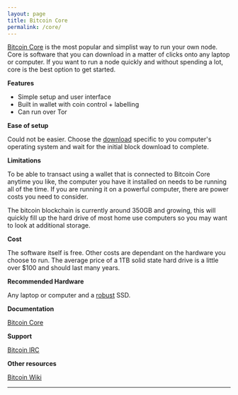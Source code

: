 ```yaml
---
layout: page
title: Bitcoin Core
permalink: /core/
---
```


[Bitcoin Core](https://bitcoincore.org/) is the most popular and simplist way to run your own node. Core is software that you can download in a matter of clicks onto any laptop or computer. If you want to run a node quickly and without spending a lot, core is the best option to get started.

**Features**

* Simple setup and user interface
* Built in wallet with coin control + labelling
* Can run over Tor

**Ease of setup**

Could not be easier. Choose the [download](https://bitcoin.org/en/download) specific to you computer's operating system and wait for the initial block download to complete.

**Limitations**

To be able to transact using a wallet that is connected to Bitcoin Core anytime you like, the computer you have it installed on needs to be running all of the time. If you are running it on a powerful computer, there are power costs you need to consider.

The bitcoin blockchain is currently around 350GB and growing, this will quickly fill up the hard drive of most home use computers so you may want to look at additional storage.

**Cost**

The software itself is free. Other costs are dependant on the hardware you choose to run. The average price of a 1TB solid state hard drive is a little over $100 and should last many years.

**Recommended Hardware**

Any laptop or computer and a [robust](https://www.amazon.com/SAMSUNG-Portable-SSD-1TB-MU-PC1T0H/dp/B0874YJP92/ref=sr_1_3?dchild=1&keywords=samsung+1tb+ssd+t5&qid=1603541969&sr=8-3) SSD. 

**Documentation**

[Bitcoin Core](https://bitcoin.org/en/bitcoin-core/help)

**Support**

[Bitcoin IRC](https://bitcoin.org/en/bitcoin-core/help#live)

**Other resources**

[Bitcoin Wiki](https://en.bitcoin.it/wiki/Help:Installing_Bitcoin_Core)

***
